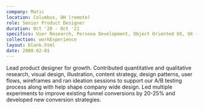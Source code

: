 ```yaml
---
company: Matic
location: Columbus, OH (remote)
role: Senior Product Designer
duration: Oct '20 - Oct '21
specifics: User Research, Persona Development, Object Oriented UX, UX + UI, Visual Design
collection: workExperience
layout: blank.html
date: 2000-02-01
---
```


Lead product designer for growth. Contributed quantitative and qualitative research, visual design, illustration, content strategy, design patterns, user flows, wireframes and ran ideation sessions to support our A/B testing process along with help shape company wide design. Led multiple experiments to improve existing funnel conversions by 20-25% and developed new conversion strategies.
